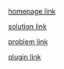 [homepage link](https://www.topcoder.com/)

[solution link](http://apps.topcoder.com/wiki/display/tc/Algorithm+Problem+Set+Analysis)

[problem link](https://community.topcoder.com/tc?module=ProblemArchive)

[plugin link](https://community.topcoder.com/tc?module=Static&d1=applet&d2=plugins)
